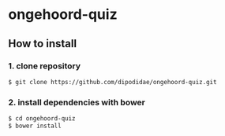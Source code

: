 # ongehoord-quiz
## How to install
### 1. clone repository
~~~bash
$ git clone https://github.com/dipodidae/ongehoord-quiz.git
~~~
### 2. install dependencies with bower
~~~bash
$ cd ongehoord-quiz
$ bower install
~~~
